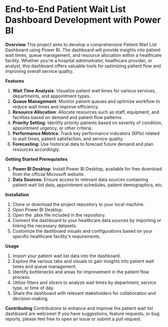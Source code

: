 # End-to-End Patient Wait List Dashboard Development with Power BI
 **Overview**
This project aims to develop a comprehensive Patient Wait List Dashboard using Power BI. The dashboard will provide insights into patient wait times, queue management, and resource allocation within a healthcare facility. Whether you're a hospital administrator, healthcare provider, or analyst, this dashboard offers valuable tools for optimizing patient flow and improving overall service quality.

**Features**
1. **Wait Time Analysis**: Visualize patient wait times for various services, departments, and appointment types.
2. **Queue Management**: Monitor patient queues and optimize workflow to reduce wait times and improve efficiency.
3. **Resource Allocation**: Allocate resources such as staff, equipment, and facilities based on demand and patient flow patterns.
4. **Priority Setting**: Identify priority patients based on severity of condition, appointment urgency, or other criteria.
5. **Performance Metrics**: Track key performance indicators (KPIs) related to wait times, patient satisfaction, and service quality.
6. **Forecasting**: Use historical data to forecast future demand and plan resources accordingly.

**Getting Started**
 **Prerequisites**
1. **Power BI Desktop**: Install Power BI Desktop, available for free download from the official Microsoft website.
2. **Data Sources**: Ensure access to relevant data sources containing patient wait list data, appointment schedules, patient demographics, etc.

**Installation**
1. Clone or download the project repository to your local machine.
2. Open Power BI Desktop.
3. Open the .pbix file included in the repository.
4. Connect the dashboard to your healthcare data sources by importing or linking the necessary datasets.
5. Customize the dashboard visuals and configurations based on your specific healthcare facility's requirements.

**Usage**
1. Import your patient wait list data into the dashboard.
2. Explore the various tabs and visuals to gain insights into patient wait times and queue management.
3. Identify bottlenecks and areas for improvement in the patient flow process.
4. Utilize filters and slicers to analyze wait times by department, service type, or time of day.
5. Share the dashboard with relevant stakeholders for collaboration and decision-making.
   
**Contributing**
Contributions to enhance and improve the patient wait list dashboard are welcome! If you have suggestions, feature requests, or bug reports, please feel free to open an issue or submit a pull request.



